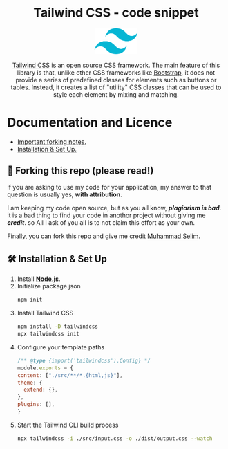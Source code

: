 <h1 align="center"><b>Tailwind CSS - code snippet</b></h1>
<div align="center">
  <img alt="Logo" src="Responsive navigation bar/tailwindIcon.svg" width="100" />
</div>
<p align="center">
    <a href="https://tailwindcss.com/">Tailwind CSS</a> is an open source CSS framework. The main feature of this library is that, unlike other CSS frameworks like <a href="https://getbootstrap.com">Bootstrap</a>, it does not provide a series of predefined classes for elements such as buttons or tables. Instead, it creates a list of "utility" CSS classes that can be used to style each element by mixing and matching. 
</p>

# **Documentation and Licence**
* <a href="#forkingNotes">Important forking notes.</a>
* <a href="#setup">Installation & Set Up.</a>


<h2 id="forkingNotes"><b>🚨 Forking this repo (please read!)</b></h2>

if you are asking to use my code for your application, my answer to that question is usually yes, **with attribution**.

I am keeping my code open source, but as you all know, ***plagiarism is bad***. it is a bad thing to find your code in anothor project without giving me ***credit***.  so All I ask of you all is to not claim this effort as your own.

Finally, you can fork this repo and give me credit [Muhammad Selim](https://www.linkedin.com/in/selimjs).


<h2 id="setup"><b>🛠 Installation & Set Up</b></h2>

1. Install [**Node.js**](https://nodejs.org/en/).
2. Initialize package.json
   ```bash
   npm init
   ```
3. Install Tailwind CSS
   ```bash
   npm install -D tailwindcss
   npx tailwindcss init
   ```
4. Configure your template paths
   ```js
   /** @type {import('tailwindcss').Config} */
   module.exports = {
   content: ["./src/**/*.{html,js}"],
   theme: {
     extend: {},
   },
   plugins: [],
   }
   ```
5. Start the Tailwind CLI build process
   ```bash
   npx tailwindcss -i ./src/input.css -o ./dist/output.css --watch
   ```
